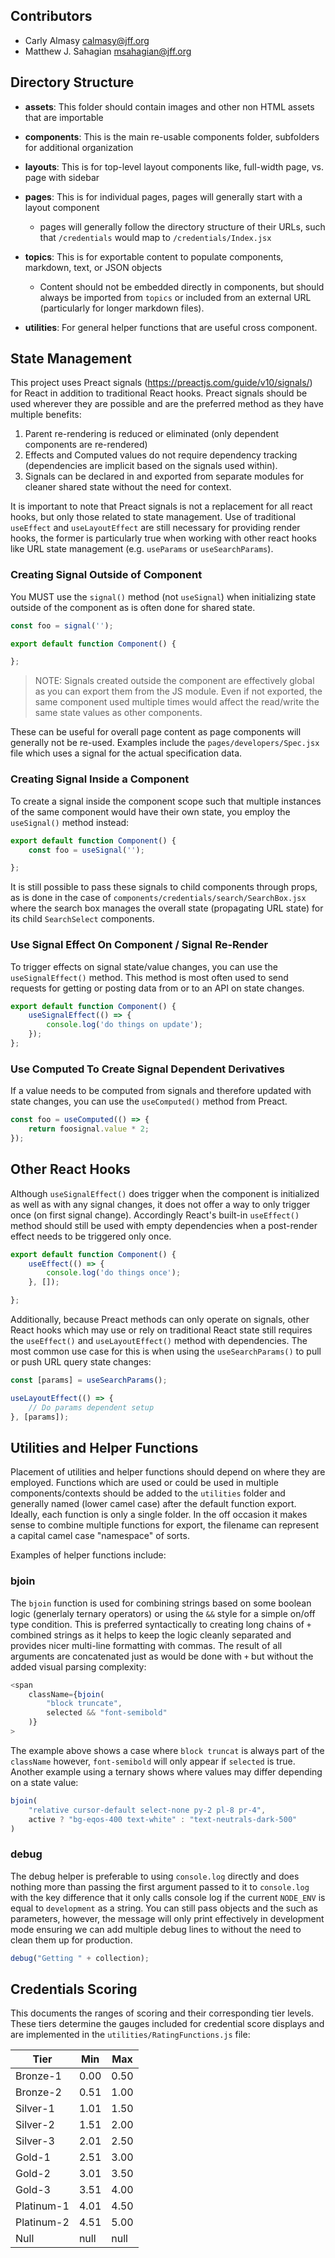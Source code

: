 ## Contributors

- Carly Almasy <calmasy@jff.org>
- Matthew J. Sahagian <msahagian@jff.org>

## Directory Structure

- **assets**: This folder should contain images and other non HTML assets that are importable
- **components**: This is the main re-usable components folder, subfolders for additional organization
- **layouts**: This is for top-level layout components like, full-width page, vs. page with sidebar
- **pages**: This is for individual pages, pages will generally start with a layout component
  - pages will generally follow the directory structure of their URLs, such that `/credentials` would map to `/credentials/Index.jsx`

- **topics**: This is for exportable content to populate components, markdown, text, or JSON objects
  - Content should not be embedded directly in components, but should always be imported from `topics` or included from an external URL (particularly for longer markdown files).

- **utilities**: For general helper functions that are useful cross component.

## State Management

This project uses Preact signals (https://preactjs.com/guide/v10/signals/) for React in addition to traditional React hooks.  Preact signals should be used wherever they are possible and are the preferred method as they have multiple benefits:

1. Parent re-rendering is reduced or eliminated (only dependent components are re-rendered)
2. Effects and Computed values do not require dependency tracking (dependencies are implicit based on the signals used within).
3. Signals can be declared in and exported from separate modules for cleaner shared state without the need for context.

It is important to note that Preact signals is not a replacement for all react hooks, but only those related to state management.  Use of traditional `useEffect` and `useLayoutEffect` are still necessary for providing render hooks, the former is particularly true when working with other react hooks like URL state management (e.g. `useParams` or `useSearchParams`).

### Creating Signal Outside of Component

You MUST use the `signal()` method (not `useSignal`) when initializing state outside of the component as is often done for shared state.

```javascript
const foo = signal('');

export default function Component() {

};
```

> NOTE: Signals created outside the component are effectively global as you can export them from the JS module.  Even if not exported, the same component used multiple times would affect the read/write the same state values as other components.

These can be useful for overall page content as page components will generally not be re-used.  Examples include the `pages/developers/Spec.jsx` file which uses a signal for the actual specification data.

### Creating Signal Inside a Component

To create a signal inside the component scope such that multiple instances of the same component would have their own state, you employ the `useSignal()` method instead:

```javascript
export default function Component() {
	const foo = useSignal('');

};
```

It is still possible to pass these signals to child components through props, as is done in the case of `components/credentials/search/SearchBox.jsx` where the search box manages the overall state (propagating URL state) for its child `SearchSelect` components.

### Use Signal Effect On Component / Signal Re-Render

To trigger effects on signal state/value changes, you can use the `useSignalEffect()` method.  This method is most often used to send requests for getting or posting data from or to an API on state changes.

```javascript
export default function Component() {
	useSignalEffect(() => {
		console.log('do things on update');
	});
};
```

### Use Computed To Create Signal Dependent Derivatives

If a value needs to be computed from signals and therefore updated with state changes, you can use the `useComputed()` method from Preact.

```javascript
const foo = useComputed(() => {
	return foosignal.value * 2;
});
```

## Other React Hooks

Although `useSignalEffect()` does trigger when the component is initialized as well as with any signal changes, it does not offer a way to only trigger once (on first signal change).  Accordingly React's built-in `useEffect()` method should still be used with empty dependencies when a post-render effect needs to be triggered only once.

```javascript
export default function Component() {
	useEffect(() => {
		console.log('do things once');
	}, []);

};
```

Additionally, because Preact methods can only operate on signals, other React hooks which may use or rely on traditional React state still requires the `useEffect()` and `useLayoutEffect()` method with dependencies.  The most common use case for this is when using the `useSearchParams()` to pull or push URL query state changes:

```javascript
const [params] = useSearchParams();

useLayoutEffect(() => {
	// Do params dependent setup
}, [params]);
```

## Utilities and Helper Functions

Placement of utilities and helper functions should depend on where they are employed.  Functions which are used or could be used in multiple components/contexts should be added to the `utilities` folder and generally named (lower camel case) after the default function export.  Ideally, each function is only a single folder.  In the off occasion it makes sense to combine multiple functions for export, the filename can represent a capital camel case "namespace" of sorts.

Examples of helper functions include:

### bjoin

The `bjoin` function is used for combining strings based on some boolean logic (generlaly ternary operators) or using the `&&` style for a simple on/off type condition.  This is preferred syntactically to creating long chains of `+` combined strings as it helps to keep the logic cleanly separated and provides nicer multi-line formatting with commas.  The result of all arguments are concatenated just as would be done with `+` but without the added visual parsing complexity:

```javascript
<span
    className={bjoin(
        "block truncate",
        selected && "font-semibold"
    )}
>
```

The example above shows a case where `block truncat` is always part of the `className` however, `font-semibold` will only appear if `selected` is true.  Another example using a ternary shows where values may differ depending on a state value:

```javascript
bjoin(
    "relative cursor-default select-none py-2 pl-8 pr-4",
    active ? "bg-eqos-400 text-white" : "text-neutrals-dark-500"
)
```

### debug

The debug helper is preferable to using `console.log` directly and does nothing more than passing the first argument passed to it to `console.log` with the key difference that it only calls console log if the current `NODE_ENV` is equal to `development` as a string.  You can still pass objects and the such as parameters, however, the message will only print effectively in development mode ensuring we can add multiple debug lines to without the need to clean them up for production.

```javascript
debug("Getting " + collection);
```

## Credentials Scoring

This documents the ranges of scoring and their corresponding tier levels.  These tiers determine the gauges included for credential score displays and are implemented in the `utilities/RatingFunctions.js` file:

| Tier       | Min   | Max   |
| ---------- | ----- | ----- |
| Bronze-1   | 0.00  | 0.50  |
| Bronze-2   | 0.51  | 1.00  |
| Silver-1   | 1.01  | 1.50  |
| Silver-2   | 1.51  | 2.00  |
| Silver-3   | 2.01  | 2.50  |
| Gold-1     | 2.51  | 3.00  |
| Gold-2     | 3.01  | 3.50  |
| Gold-3     | 3.51  | 4.00  |
| Platinum-1 | 4.01  | 4.50  |
| Platinum-2 | 4.51  | 5.00  |
| Null       | null  | null  |